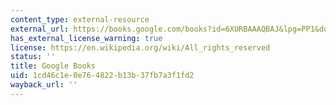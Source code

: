 ```yaml
---
content_type: external-resource
external_url: https://books.google.com/books?id=6XURBAAAQBAJ&lpg=PP1&dq=Undermining%3A%20A%20Wild%20Ride%20Through%20Land%20Use%2C%20Politics%2C%20and%20Art%20in%20the%20Changing%20West&pg=PA26#v=onepage&q&f=false
has_external_license_warning: true
license: https://en.wikipedia.org/wiki/All_rights_reserved
status: ''
title: Google Books
uid: 1cd46c1e-0e76-4822-b13b-37fb7a3f1fd2
wayback_url: ''
---
```

